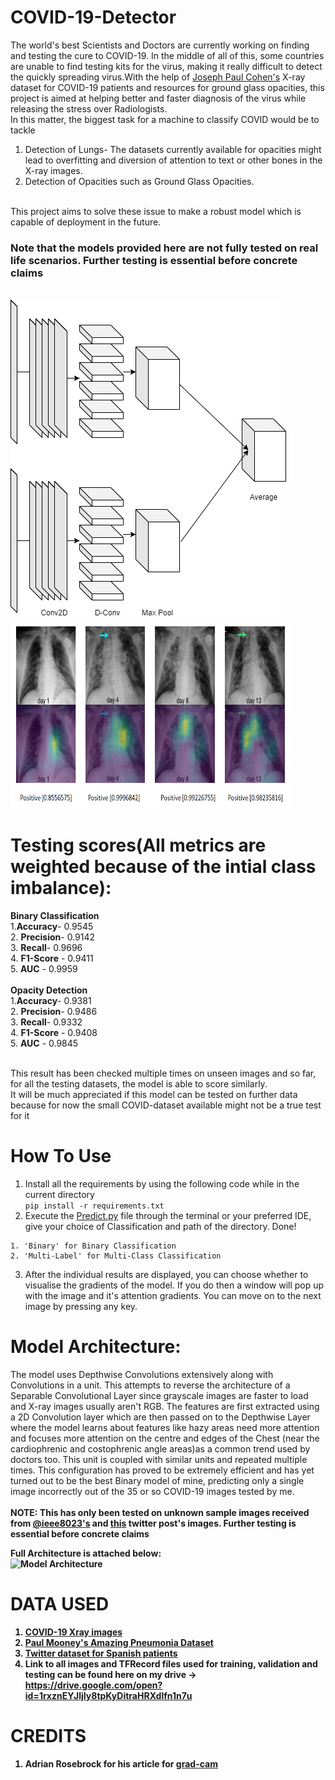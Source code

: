# COVID-19-Detector
The world's best Scientists and Doctors are currently working on finding and testing the cure to COVID-19. In the middle of all of this, some countries are unable to find testing kits for the virus, making it really difficult to detect the quickly spreading virus.With the help of <a href=https://github.com/ieee8023>Joseph Paul Cohen's</a> X-ray dataset for COVID-19 patients and resources for ground glass opacities, this project is aimed at helping better and faster diagnosis of the virus while releasing the stress over Radiologists.<br>
In this matter, the biggest task for a machine to classify COVID would be to tackle
1. Detection of Lungs- The datasets currently available for opacities might lead to overfitting and diversion of attention to text or other bones in the X-ray images.<br>
2. Detection of Opacities such as Ground Glass Opacities.
<br>
This project aims to solve these issue to make a robust model which is capable of deployment in the future.
<br>
<h3> Note that the models provided here are not fully tested on real life scenarios. Further testing is essential before concrete claims</h3>
<br>
<img src=https://github.com/DarshanDeshpande/COVID-19-Detector/blob/master/images/Architecture.png class="center">&nbsp; &nbsp; &nbsp; &nbsp; &nbsp; &nbsp; &nbsp; &nbsp;<img src=https://github.com/DarshanDeshpande/COVID-19-Detector/blob/master/images/PredictionVisualisation.png width=450 height=300>

# Testing scores(All metrics are weighted because of the intial class imbalance):
<b>Binary Classification</b><br>
   1.<b>Accuracy</b>- 0.9545 <br>
   2. <b>Precision</b>- 0.9142 <br>
   3. <b>Recall</b>- 0.9696 <br>
   4. <b>F1-Score</b> - 0.9411 <br>
   5. <b>AUC</b> - 0.9959 <br><br>
   <b>Opacity Detection</b><br>
   1.<b>Accuracy</b>- 0.9381 <br>
   2. <b>Precision</b>- 0.9486<br>
   3. <b>Recall</b>- 0.9332 <br>
   4. <b>F1-Score</b> - 0.9408 <br>
   5. <b>AUC</b> - 0.9845 <br><br>

This result has been checked multiple times on unseen images and so far, for all the testing datasets, the model is able to score similarly.<br>
It will be much appreciated if this model can be tested on further data because for now the small COVID-dataset available might not be a true test for it

# How To Use
1. Install all the requirements by using the following code while in the current directory<br>
```pip install -r requirements.txt```<br>
2. Execute the <a href=https://github.com/DarshanDeshpande/COVID-19-Detector/blob/master/Predict.py>Predict.py</a> file through the terminal or your preferred IDE, give your choice of Classification and path of the directory. Done!<br>
```
1. 'Binary' for Binary Classification
2. 'Multi-Label' for Multi-Class Classification 
```
3. After the individual results are displayed, you can choose whether to visualise the gradients of the model. If you do then a window will pop up with the image and it's attention gradients. You can move on to the next image by pressing any key.

# Model Architecture:
The model uses Depthwise Convolutions extensively along with Convolutions in a unit. This attempts to reverse the architecture of a Separable Convolutional Layer since grayscale images are faster to load and X-ray images usually aren't RGB. The features are first extracted using a 2D Convolution layer which are then passed on to the Depthwise Layer where the model learns about features like hazy areas need more attention and focuses more attention on the centre and edges of the Chest (near the cardiophrenic and costophrenic angle areas)as a common trend used by doctors too. This unit is coupled with similar units and repeated multiple times. This configuration has proved to be extremely efficient and has yet turned out to be the best Binary model of mine, predicting only a single image incorrectly out of the 35 or so COVID-19 images tested by me. <br><br>
<b> NOTE: This has only been tested on unknown sample images received from <a href=https://github.com/ieee8023/covid-chestxray-dataset>@ieee8023's</a> and <a href=https://twitter.com/ChestImaging/status/1243928581983670272>this</a> twitter post's images. Further testing is essential before concrete claims <b>
   
Full Architecture is attached below: <br>
![Model Architecture](https://github.com/DarshanDeshpande/COVID-19-Detector/blob/master/images/ModelArchitecture.png)


# DATA USED <br>
  1. <a href=https://github.com/ieee8023/covid-chestxray-dataset>COVID-19 Xray images</a>
  2. <a href=https://www.kaggle.com/paultimothymooney/chest-xray-pneumonia>Paul Mooney's Amazing Pneumonia Dataset</a>
  3. <a href=https://twitter.com/ChestImaging/status/1243928581983670272> Twitter dataset for Spanish patients</a>
  3. Link to all images and TFRecord files used for training, validation and testing can be found here on my drive -> https://drive.google.com/open?id=1rxznEYJljIy8tpKyDitraHRXdlfn1n7u
  
# CREDITS <br>
1. Adrian Rosebrock for his article for <a href= https://www.pyimagesearch.com/2020/03/09/grad-cam-visualize-class-activation-maps-with-keras-tensorflow-and-deep-learning/>grad-cam</a> 
